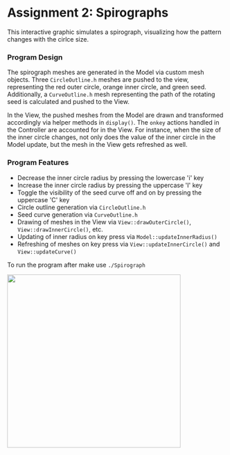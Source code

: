 # Assignment 2: Spirographs
This interactive graphic simulates a spirograph, visualizing how the pattern changes with the cirlce size.

### Program Design
The spirograph meshes are generated in the Model via custom mesh objects. Three `CircleOutline.h` meshes are pushed to the view, representing the red outer circle, orange inner circle, and green seed. Additionally, a `CurveOutline.h` mesh representing the path of the rotating seed is calculated and pushed to the View.

In the View, the pushed meshes from the Model are drawn and transformed accordingly via helper methods in `display()`. The `onkey` actions handled in the Controller are accounted for in the View. For instance, when the size of the inner circle changes, not only does the value of the inner circle in the Model update, but the mesh in the View gets refreshed as well.

### Program Features
- Decrease the inner circle radius by pressing the lowercase 'i' key
- Increase the inner circle radius by pressing the uppercase 'I' key
- Toggle the visibility of the seed curve off and on by pressing the uppercase 'C' key
- Circle outline generation via `CircleOutline.h`
- Seed curve generation via `CurveOutline.h`
- Drawing of meshes in the View via `View::drawOuterCircle()`, `View::drawInnerCircle()`, etc.
- Updating of inner radius on key press via `Model::updateInnerRadius()`
- Refreshing of meshes on key press via `View::updateInnerCircle()` and `View::updateCurve()`

To run the program after make use `./Spirograph`

<img src="Spirograph.gif" width="400" height="400" />
